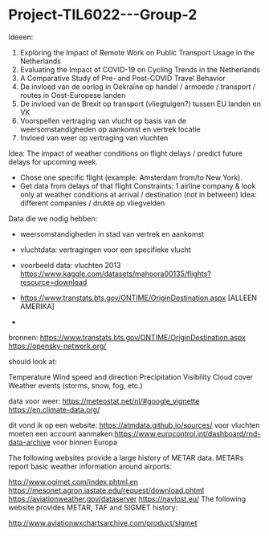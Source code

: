 # Project-TIL6022---Group-2

Ideeen: 
1) Exploring the Impact of Remote Work on Public Transport Usage in the Netherlands
2) Evaluating the Impact of COVID-19 on Cycling Trends in the Netherlands
3) A Comparative Study of Pre- and Post-COVID Travel Behavior
4) De invloed van de oorlog in Oekraïne op handel / armoede / transport / routes in Oost-Europese landen
5) De invloed van de Brexit op transport (vliegtuigen?)  tussen EU landen en VK
6) Voorspellen vertraging van vlucht op basis van de weersomstandigheden op aankomst en vertrek locatie
7) Invloed van weer op vertraging van vluchten

Idea: The impact of weather conditions on flight delays / predict future delays for upcoming week. 
- Chose one specific flight (example: Amsterdam from/to New York).  
- Get data from delays of that flight
Constraints: 1 airline company & look only at weather conditions at arrival / destination (not in between)
Idea: different companies / drukte op vliegvelden

Data die we nodig hebben:
- weersomstandigheden in stad van vertrek en aankomst
- vluchtdata: vertragingen voor een specifieke vlucht

- voorbeeld data: vluchten 2013 https://www.kaggle.com/datasets/mahoora00135/flights?resource=download
- https://www.transtats.bts.gov/ONTIME/OriginDestination.aspx [ALLEEN AMERIKA]
- 


bronnen: 
https://www.transtats.bts.gov/ONTIME/OriginDestination.aspx
https://opensky-network.org/

should look at:

Temperature
Wind speed and direction
Precipitation
Visibility
Cloud cover
Weather events (storms, snow, fog, etc.)

data voor weer: 
https://meteostat.net/nl/#google_vignette
https://en.climate-data.org/


dit vond ik op een website: https://atmdata.github.io/sources/
voor vluchten moeten een account aanmaken:https://www.eurocontrol.int/dashboard/rnd-data-archive voor binnen Europa

The following websites provide a large history of METAR data.
METARs report basic weather information around airports:

http://www.ogimet.com/index.phtml.en
https://mesonet.agron.iastate.edu/request/download.phtml
https://aviationweather.gov/dataserver
https://navlost.eu/
The following website provides METAR, TAF and SIGMET history:

http://www.aviationwxchartsarchive.com/product/sigmet
